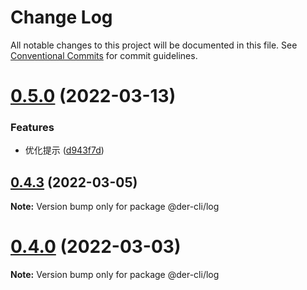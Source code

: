 # Change Log

All notable changes to this project will be documented in this file.
See [Conventional Commits](https://conventionalcommits.org) for commit guidelines.

# [0.5.0](https://github.com/der-cli/der-cli/compare/v0.4.7...v0.5.0) (2022-03-13)


### Features

* 优化提示 ([d943f7d](https://github.com/der-cli/der-cli/commit/d943f7dcef9b145c79b68367a4252b4b428cdabc))





## [0.4.3](https://github.com/der-cli/der-cli/compare/v0.4.2...v0.4.3) (2022-03-05)

**Note:** Version bump only for package @der-cli/log





# [0.4.0](https://github.com/der-cli/der-cli/compare/v0.3.3...v0.4.0) (2022-03-03)

**Note:** Version bump only for package @der-cli/log
